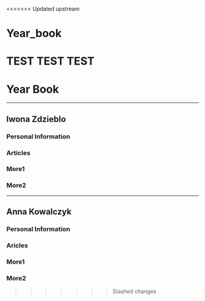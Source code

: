 <<<<<<< Updated upstream
# Year_book

TEST TEST TEST
=======
#  Year Book
------------
## Iwona Zdzieblo

### Personal Information

### Articles

### More1

### More2
-------------
## Anna Kowalczyk

### Personal Information

### Aricles

### More1

### More2
>>>>>>> Stashed changes
